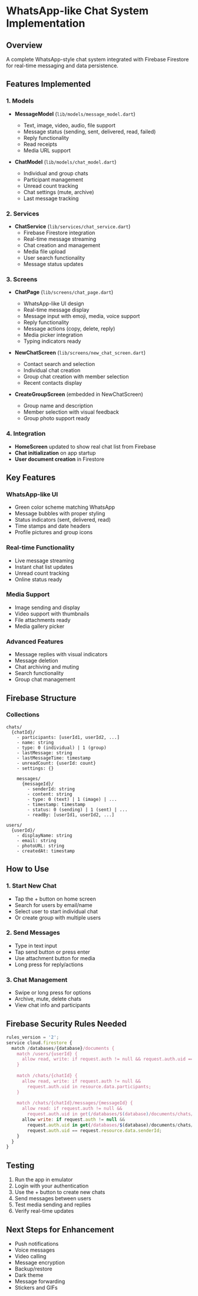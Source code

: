 # WhatsApp-like Chat System Implementation

## Overview
A complete WhatsApp-style chat system integrated with Firebase Firestore for real-time messaging and data persistence.

## Features Implemented

### 1. Models
- **MessageModel** (`lib/models/message_model.dart`)
  - Text, image, video, audio, file support
  - Message status (sending, sent, delivered, read, failed)
  - Reply functionality
  - Read receipts
  - Media URL support

- **ChatModel** (`lib/models/chat_model.dart`)
  - Individual and group chats
  - Participant management
  - Unread count tracking
  - Chat settings (mute, archive)
  - Last message tracking

### 2. Services
- **ChatService** (`lib/services/chat_service.dart`)
  - Firebase Firestore integration
  - Real-time message streaming
  - Chat creation and management
  - Media file upload
  - User search functionality
  - Message status updates

### 3. Screens
- **ChatPage** (`lib/screens/chat_page.dart`)
  - WhatsApp-like UI design
  - Real-time message display
  - Message input with emoji, media, voice support
  - Reply functionality
  - Message actions (copy, delete, reply)
  - Media picker integration
  - Typing indicators ready

- **NewChatScreen** (`lib/screens/new_chat_screen.dart`)
  - Contact search and selection
  - Individual chat creation
  - Group chat creation with member selection
  - Recent contacts display

- **CreateGroupScreen** (embedded in NewChatScreen)
  - Group name and description
  - Member selection with visual feedback
  - Group photo support ready

### 4. Integration
- **HomeScreen** updated to show real chat list from Firebase
- **Chat initialization** on app startup
- **User document creation** in Firestore

## Key Features

### WhatsApp-like UI
- Green color scheme matching WhatsApp
- Message bubbles with proper styling
- Status indicators (sent, delivered, read)
- Time stamps and date headers
- Profile pictures and group icons

### Real-time Functionality
- Live message streaming
- Instant chat list updates
- Unread count tracking
- Online status ready

### Media Support
- Image sending and display
- Video support with thumbnails
- File attachments ready
- Media gallery picker

### Advanced Features
- Message replies with visual indicators
- Message deletion
- Chat archiving and muting
- Search functionality
- Group chat management

## Firebase Structure

### Collections
```
chats/
  {chatId}/
    - participants: [userId1, userId2, ...]
    - name: string
    - type: 0 (individual) | 1 (group)
    - lastMessage: string
    - lastMessageTime: timestamp
    - unreadCount: {userId: count}
    - settings: {}
    
    messages/
      {messageId}/
        - senderId: string
        - content: string
        - type: 0 (text) | 1 (image) | ...
        - timestamp: timestamp
        - status: 0 (sending) | 1 (sent) | ...
        - readBy: [userId1, userId2, ...]

users/
  {userId}/
    - displayName: string
    - email: string
    - photoURL: string
    - createdAt: timestamp
```

## How to Use

### 1. Start New Chat
- Tap the + button on home screen
- Search for users by email/name
- Select user to start individual chat
- Or create group with multiple users

### 2. Send Messages
- Type in text input
- Tap send button or press enter
- Use attachment button for media
- Long press for reply/actions

### 3. Chat Management
- Swipe or long press for options
- Archive, mute, delete chats
- View chat info and participants

## Firebase Security Rules Needed
```javascript
rules_version = '2';
service cloud.firestore {
  match /databases/{database}/documents {
    match /users/{userId} {
      allow read, write: if request.auth != null && request.auth.uid == userId;
    }
    
    match /chats/{chatId} {
      allow read, write: if request.auth != null && 
        request.auth.uid in resource.data.participants;
    }
    
    match /chats/{chatId}/messages/{messageId} {
      allow read: if request.auth != null && 
        request.auth.uid in get(/databases/$(database)/documents/chats/$(chatId)).data.participants;
      allow write: if request.auth != null && 
        request.auth.uid in get(/databases/$(database)/documents/chats/$(chatId)).data.participants &&
        request.auth.uid == request.resource.data.senderId;
    }
  }
}
```

## Testing
1. Run the app in emulator
2. Login with your authentication
3. Use the + button to create new chats
4. Send messages between users
5. Test media sending and replies
6. Verify real-time updates

## Next Steps for Enhancement
- Push notifications
- Voice messages
- Video calling
- Message encryption
- Backup/restore
- Dark theme
- Message forwarding
- Stickers and GIFs

